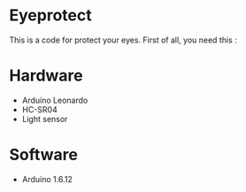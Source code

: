 # Eyeprotect
  This is a code for protect your eyes. First of all, you need this :
   # Hardware
  - Arduino Leonardo
  - HC-SR04
  - Light sensor
   # Software
  - Arduino 1.6.12
